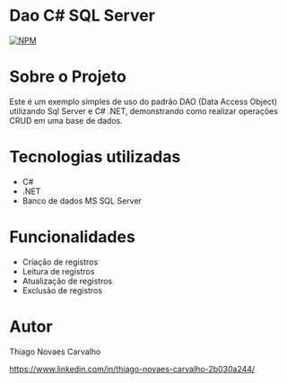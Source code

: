 # Dao C# SQL Server #
[![NPM](https://img.shields.io/npm/l/react)](https://github.com/thiago20Nc/workshop-springboot3.4.1-jpa/blob/main/LICENSE) 

# Sobre o Projeto
Este é um exemplo simples de uso do padrão DAO (Data Access Object) utilizando Sql Server e C# .NET, demonstrando como realizar operações CRUD em uma base de dados.

# Tecnologias utilizadas
- C#
- .NET
- Banco de dados MS SQL Server

# Funcionalidades 
- Criação de registros
- Leitura de registros
- Atualização de registros 
- Exclusão de registros

# Autor

Thiago Novaes Carvalho

https://www.linkedin.com/in/thiago-novaes-carvalho-2b030a244/


